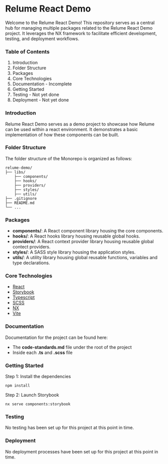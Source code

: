 # Relume React Demo
Welcome to the Relume React Demo! This repository serves as a central hub for managing multiple packages related to the Relume React Demo project. It leverages the NX framework to facilitate efficient development, testing, and deployment workflows.

### Table of Contents
1. Introduction
2. Folder Structure
3. Packages
4. Core Technologies
5. Documentation - Incomplete
6. Getting Started
7. Testing - Not yet done
8. Deployment - Not yet done

### Introduction
Relume React Demo serves as a demo project to showcase how Relume can be used within a react environment. It demonstrates a basic implementation of how these components can be built.

### Folder Structure
The folder structure of the Monorepo is organized as follows:

```
relume-demo/
├── libs/
    ├── components/
    ├── hooks/
    ├── providers/
    ├── styles/
    ├── utils/
├── .gitignore
├── README.md
└── ...
```

### Packages
- **components/**: A React component library housing the core components.
- **hooks/**: A React hooks library housing reusable global hooks.
- **providers/**: A React context provider library housing reusable global contect providers.
- **styles/**: A SASS style library housing the application styles.
- **utils/**: A utility library housing global reusable functions, variables and type declarations.

### Core Technologies
- [React](https://react.dev/)
- [Storybook](https://storybook.js.org/)
- [Typescript](https://www.typescriptlang.org/)
- [SCSS](https://sass-lang.com/)
- [NX](https://nx.dev/)
- [Vite](https://vitejs.dev/)

### Documentation
Documentation for the project can be found here:
- The **code-standards.md** file under the root of the project
- Inside each **.ts** and **.scss** file

### Getting Started
Step 1: Install the dependencies
```
npm install
```

Step 2: Launch Storybook
```
nx serve components:storybook
```

### Testing
No testing has been set up for this project at this point in time.

### Deployment
No deployment processes have been set up for this project at this point in time.
